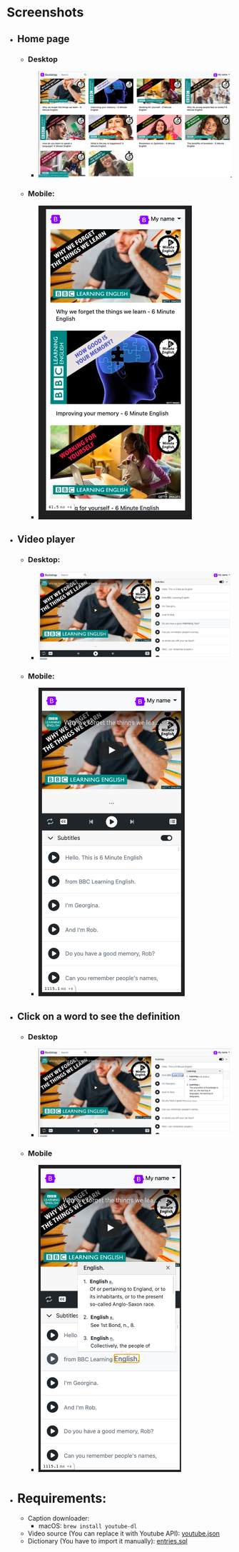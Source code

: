 # Screenshots
- ## Home page
  - ### Desktop
    - ![Image description](https://github.com/letuduykhanh/englishlearning/blob/main/public/screenshots/Screen%20Shot%202022-07-03%20at%2016.21.48.png)
  - ### Mobile:
    - ![Image description](https://github.com/letuduykhanh/englishlearning/blob/main/public/screenshots/Screen%20Shot%202022-07-03%20at%2016.22.43.png)
- ## Video player
  - ### Desktop:
    - ![Image description](https://github.com/letuduykhanh/englishlearning/blob/main/public/screenshots/Screen%20Shot%202022-07-03%20at%2016.23.41.png)
  - ### Mobile:
    - ![Image description](https://github.com/letuduykhanh/englishlearning/blob/main/public/screenshots/Screen%20Shot%202022-07-03%20at%2016.23.25.png)
- ## Click on a word to see the definition
  - ### Desktop
    - ![Image description](https://github.com/letuduykhanh/englishlearning/blob/main/public/screenshots/Screen%20Shot%202022-07-03%20at%2016.23.54.png)
  - ### Mobile
    - ![Image description](https://github.com/letuduykhanh/englishlearning/blob/main/public/screenshots/Screen%20Shot%202022-07-03%20at%2016.23.12.png)


- # Requirements:
  - Caption downloader:
    - macOS: ```brew install youtube-dl```
  - Video source (You can replace it with Youtube API): [youtube.json](https://github.com/letuduykhanh/englishlearning/blob/main/youtube.json) 
  - Dictionary (You have to import it manually): [entries.sql](https://github.com/letuduykhanh/englishlearning/blob/main/db/dictionaries/entries.sql)
